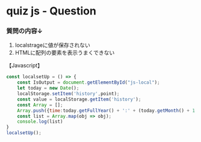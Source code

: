 # quiz js - Question
### 質問の内容↓   
1. localstrageに値が保存されない
2. HTMLに配列の要素を表示うまくできない


【Javascript】
```javascript 
const localsetUp = () => {
    const IsOutput = document.getElementById("js-local");
    let today = new Date();
    localStorage.setItem('history',point);
    const value = localStorage.getItem('history');
    const Array = [];
    Array.push({time:today.getFullYear() + ':' + (today.getMonth() + 1 ) + ':' + today.getDate(), point:value})
    const list = Array.map(obj => obj);
    console.log(list)
}
localsetUp();
```
